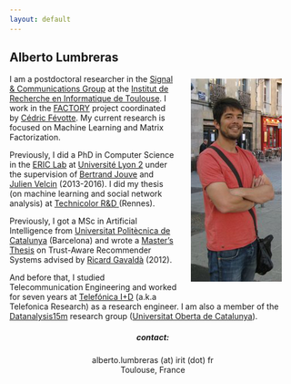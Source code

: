 ```yaml
---
layout: default
---
```

  
                
<img src="./img/Alberto.jpg" class="img-rounded" style="float: right; margin: 65px 25px 25px 25px;" />

## Alberto Lumbreras


<p> I am a postdoctoral researcher in the <a href = "http://sc.enseeiht.fr/Signal & Communications Group">Signal & Communications Group</a>
at the <a href="https://www.irit.fr/?lang=fr">Institut de Recherche en Informatique de Toulouse</a>. 
I work in the <a href="https://www.irit.fr/~Cedric.Fevotte/factory/">FACTORY</a> project 
coordinated by <a href="https://www.irit.fr/~Cedric.Fevotte/">Cédric Févotte</a>. 
My current research is focused on Machine Learning and Matrix Factorization.

<p>Previously, I did a PhD in Computer Science in the <a href="http://eric.univ-lyon2.fr/">ERIC Lab</a> 
at <a href="http://www.univ-lyon2.fr/">Université Lyon 2</a> 
under the supervision of <a href="http://blogs.univ-tlse2.fr/jouve/">Bertrand Jouve</a> 
and <a href="http://mediamining.univ-lyon2.fr/people/velcin/">Julien Velcin</a> (2013-2016). 
I did my thesis (on machine learning and social network analysis) at <a href="http://www.technicolor.com/">Technicolor R&D </a> (Rennes).</p> 

</p>Previously, I got a MSc in Artificial Intelligence from <a href="http://www.upc.edu/?set_language=en">Universitat Politècnica de Catalunya</a> (Barcelona)
and wrote a <a href="http://www.albertolumbreras.net/files/Lumbreras_MasterThesis.pdf">Master’s Thesis</a> on Trust-Aware Recommender Systems 
advised by <a href="http://www.lsi.upc.edu/~gavalda/">Ricard Gavaldà</a> (2012).</p>

<p>And before that, I studied Telecommunication Engineering 
and worked for seven years at <a href="http://tid.es/en/Pages/default.aspx">Telefónica I+D</a> (a.k.a Telefonica Research) 
as a research engineer. 
I am also a member of the <a href="http://datanalysis15m.wordpress.com/">Datanalysis15m</a> research group 
(<a href="http://www.uoc.edu/portal/en/index.html">Universitat Oberta de Catalunya</a>).</p>

<div align="center">
	<h5>contact:</h5>
	<p>alberto.lumbreras (at) irit (dot) fr<br /> Toulouse, France</p>
</div>

        

